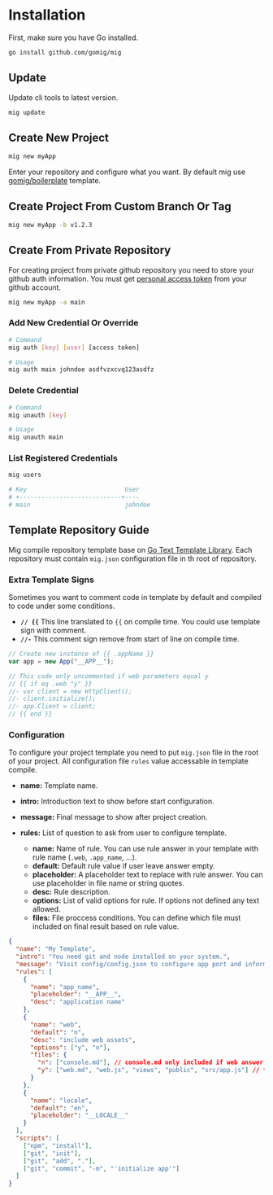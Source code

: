 # Installation

First, make sure you have Go installed.

```bash
go install github.com/gomig/mig
```

## Update

Update cli tools to latest version.

```bash
mig update
```

## Create New Project

```bash
mig new myApp
```

Enter your repository and configure what you want. By default mig use [gomig/boilerplate](https://github.com/gomig/boilerplate) template.

## Create Project From Custom Branch Or Tag

```bash
mig new myApp -b v1.2.3
```

## Create From Private Repository

For creating project from private github repository you need to store your github auth information. You must get [personal access token](https://github.com/settings/tokens) from your github account.

```bash
mig new myApp -a main
```

### Add New Credential Or Override

```bash
# Command
mig auth [key] [user] [access token]

# Usage
mig auth main johndoe asdfvzxcvq123asdfz
```

### Delete Credential

```bash
# Command
mig unauth [key]

# Usage
mig unauth main
```

### List Registered Credentials

```bash
mig users

# Key                           User
# +----------------------------+----
# main                          johndoe
```

## Template Repository Guide

Mig compile repository template base on [Go Text Template Library](https://pkg.go.dev/text/template). Each repository must contain `mig.json` configuration file in th root of repository.

### Extra Template Signs

Sometimes you want to comment code in template by default and compiled to code under some conditions.

- **`// {{`** This line translated to `{{` on compile time. You could use template sign with comment.
- **`//-`** This comment sign remove from start of line on compile time.

```js
// Create new instance of {{ .appName }}
var app = new App("__APP__");

// This code only uncommented if web parameters equal y
// {{ if eq .web "y" }}
//- var client = new HttpClient();
//- client.initialize();
//- app.Client = client;
// {{ end }}
```

### Configuration

To configure your project template you need to put `mig.json` file in the root of your project. All configuration file `rules` value accessable in template compile.

- **name:** Template name.
- **intro:** Introduction text to show before start configuration.
- **message:** Final message to show after project creation.
- **rules:** List of question to ask from user to configure template.

  - **name:** Name of rule. You can use rule answer in your template with rule name (`.web`, `.app_name`, ...).
  - **default:** Default rule value if user leave answer empty.
  - **placeholder:** A placeholder text to replace with rule answer. You can use placeholder in file name or string quotes.
  - **desc:** Rule description.
  - **options:** List of valid options for rule. If options not defined any text allowed.
  - **files:** File proccess conditions. You can define which file must included on final result based on rule value.

```json
{
  "name": "My Template",
  "intro": "You need git and node installed on your system.",
  "message": "Visit config/config.json to configure app port and information",
  "rules": [
    {
      "name": "app_name",
      "placeholder": "__APP__",
      "desc": "application name"
    },
    {
      "name": "web",
      "default": "n",
      "desc": "include web assets",
      "options": ["y", "n"],
      "files": {
        "n": ["console.md"], // console.md only included if web answer was n
        "y": ["web.md", "web.js", "views", "public", "src/app.js"] // this files and directory not listed if answer was n
      }
    },
    {
      "name": "locale",
      "default": "en",
      "placeholder": "__LOCALE__"
    }
  ],
  "scripts": [
    ["npm", "install"],
    ["git", "init"],
    ["git", "add", "."],
    ["git", "commit", "-m", "'initialize app'"]
  ]
}
```
